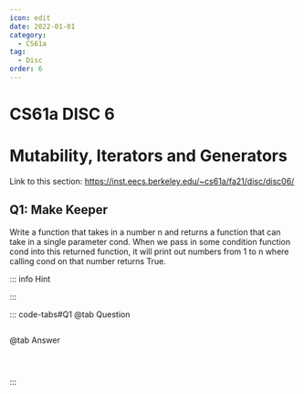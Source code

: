 ```yaml
---
icon: edit
date: 2022-01-01
category:
  - CS61a
tag:
  - Disc
order: 6
---
```


# CS61a DISC 6
# Mutability, Iterators and Generators
Link to this section: <https://inst.eecs.berkeley.edu/~cs61a/fa21/disc/disc06/>
## Q1: Make Keeper
Write a function that takes in a number n and returns a function that can take in a single parameter cond. When we pass in some condition function cond into this returned function, it will print out numbers from 1 to n where calling cond on that number returns True.

::: info Hint

:::

::: code-tabs#Q1
@tab Question
```

```

@tab Answer
```



```
:::

